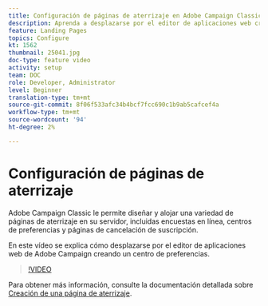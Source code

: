 ```yaml
---
title: Configuración de páginas de aterrizaje en Adobe Campaign Classic
description: Aprenda a desplazarse por el editor de aplicaciones web creando un centro de preferencias.
feature: Landing Pages
topics: Configure
kt: 1562
thumbnail: 25041.jpg
doc-type: feature video
activity: setup
team: DOC
role: Developer, Administrator
level: Beginner
translation-type: tm+mt
source-git-commit: 8f06f533afc34b4bcf7fcc690c1b9ab5cafcef4a
workflow-type: tm+mt
source-wordcount: '94'
ht-degree: 2%

---
```



# Configuración de páginas de aterrizaje

Adobe Campaign Classic le permite diseñar y alojar una variedad de páginas de aterrizaje en su servidor, incluidas encuestas en línea, centros de preferencias y páginas de cancelación de suscripción.

En este vídeo se explica cómo desplazarse por el editor de aplicaciones web de Adobe Campaign creando un centro de preferencias.

>[!VIDEO](https://video.tv.adobe.com/v/25041?quality=12)

Para obtener más información, consulte la documentación detallada sobre [Creación de una página de aterrizaje](https://docs.adobe.com/content/help/en/campaign-classic/using/designing-content/editing-html-content/creating-a-landing-page.html).
